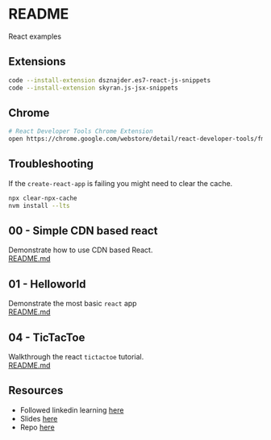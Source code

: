 # README

React examples

## Extensions

```sh
code --install-extension dsznajder.es7-react-js-snippets
code --install-extension skyran.js-jsx-snippets
```

## Chrome

```sh
# React Developer Tools Chrome Extension
open https://chrome.google.com/webstore/detail/react-developer-tools/fmkadmapgofadopljbjfkapdkoienihi?hl=en
```

## Troubleshooting

If the `create-react-app` is failing you might need to clear the cache.  

```sh
npx clear-npx-cache
nvm install --lts
```

## 00 - Simple CDN based react

Demonstrate how to use CDN based React.  
[README.md](./00_simple_cdn/README.md)  

## 01 - Helloworld

Demonstrate the most basic `react` app  
[README.md](./01_helloworld/README.md)  

## 04 - TicTacToe

Walkthrough the react `tictactoe` tutorial.  
[README.md](./04_tictactoe/README.md)  

## Resources

* Followed linkedin learning [here](https://raybo.org/slides_reactinterface/#/)
* Slides [here](https://raybo.org/slides_reactinterface/notes/slides/01_01/index.html)
* Repo [here](https://github.com/LinkedInLearning/react-interface-2880067)
